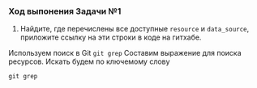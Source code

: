 ### Ход выпонения Задачи №1

1. Найдите, где перечислены все доступные `resource` и `data_source`, приложите ссылку на эти строки в коде на 
гитхабе. 

Используем поиск в Git ` git grep `
Составим выражение для поиска ресурсов. Искать будем по ключемому слову `  `
```ps
git grep
```
